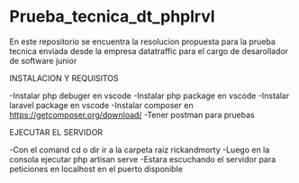 # Prueba_tecnica_dt_phplrvl
En este repositorio se encuentra la resolucion propuesta para la prueba tecnica enviada desde la empresa datatraffic para el cargo de desarollador de software junior


INSTALACION Y REQUISITOS

-Instalar php debuger en vscode
-Instalar php package en vscode
-Instalar laravel package en vscode
-Instalar composer en https://getcomposer.org/download/
-Tener postman para pruebas


EJECUTAR EL SERVIDOR

-Con el comand cd o dir ir a la carpeta raiz rickandmorty
-Luego en la consola ejecutar php artisan serve
-Estara escuchando el servidor para peticiones en localhost en el puerto disponible

